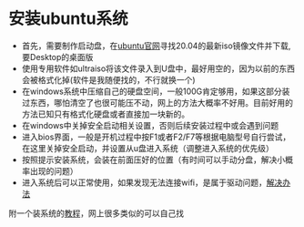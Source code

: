 # 安装ubuntu系统

* 首先，需要制作启动盘，在[ubuntu官网](https://releases.ubuntu.com/focal/?_ga=2.39024800.2093523946.1735563775-1899914461.1704785290&_gl=1*h3cxaj*_gcl_au*MTM4MDc4OTQwOC4xNzM1NTYzNzc2)寻找20.04的最新iso镜像文件并下载,要Desktop的桌面版
* 使用专用软件如ultraiso将该文件录入到U盘中，最好用空的，因为以前的东西会被格式化掉(软件是我随便找的，不行就换一个)
* 在windows系统中压缩自己的硬盘空间，一般100G肯定够用，如果这部分装过东西，哪怕清空了也很可能压不动，网上的方法大概率不好用。目前好用的方法已知只有格式化硬盘或者直接加一块新的。
* 在windows中关掉安全启动相关设置，否则后续安装过程中或会遇到问题
* 进入bios界面，一般是开机过程中按F1或者F2/F7等根据电脑型号自行尝试，在这里关掉安全启动，并设置从u盘进入系统（调整进入系统的优先级）
* 按照提示安装系统，会装在前面压好的位置（有时间可以手动分盘，解决小概率出现的问题）
* 进入系统后可以正常使用，如果发现无法连接wifi，是属于驱动问题，[解决办法](如果你的ubuntu网卡驱动出事了.md)

附一个装系统的[教程](https://blog.csdn.net/weixin_39278265/article/details/117594161)，网上很多类似的可以自己找

